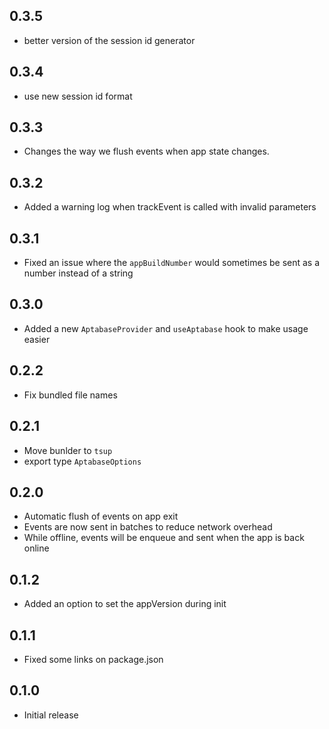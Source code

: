 ## 0.3.5

- better version of the session id generator

## 0.3.4

- use new session id format

## 0.3.3

- Changes the way we flush events when app state changes.

## 0.3.2

- Added a warning log when trackEvent is called with invalid parameters

## 0.3.1

- Fixed an issue where the `appBuildNumber` would sometimes be sent as a number instead of a string

## 0.3.0

- Added a new `AptabaseProvider` and `useAptabase` hook to make usage easier

## 0.2.2

- Fix bundled file names

## 0.2.1

- Move bunlder to `tsup`
- export type `AptabaseOptions`

## 0.2.0

- Automatic flush of events on app exit
- Events are now sent in batches to reduce network overhead
- While offline, events will be enqueue and sent when the app is back online

## 0.1.2

- Added an option to set the appVersion during init

## 0.1.1

- Fixed some links on package.json

## 0.1.0

- Initial release
